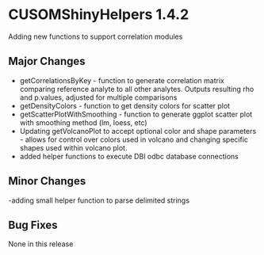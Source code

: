 # CUSOMShinyHelpers 1.4.2
 Adding new functions to support correlation modules
 
## Major Changes 
- getCorrelationsByKey - function to generate correlation matrix comparing reference analyte to all other analytes. Outputs resulting rho and p.values, adjusted for multiple comparisons
- getDensityColors - function to get density colors for scatter plot
- getScatterPlotWithSmoothing - function to generate ggplot scatter plot with smoothing method (lm, loess, etc)
- Updating getVolcanoPlot to accept optional color and shape parameters - allows for control over colors used in volcano and changing specific shapes used within volcano plot. 
- added helper functions to execute DBI odbc database connections  
 
## Minor Changes
-adding small helper function to parse delimited strings
  
## Bug Fixes 
None in this release

